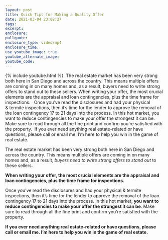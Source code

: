 ```yaml
---
layout: post
title: Quick Tips for Making a Quality Offer
date: 2021-03-04 23:08:27
tags:
excerpt:
enclosure:
pullquote:
enclosure_type: video/mp4
enclosure_time:
use_youtube_image: true
youtube_alternate_image:
youtube_code:
---
```

{% include youtube.html %} 
The real estate market has been very strong both here in San Diego and across the country. This means multiple offers are coming in on many homes and, as a result, buyers need to write strong offers to stand out to these sellers.
When writing your offer, the most crucial elements are the appraisal and loan contingencies, plus the time frame for inspections.  
Once you’ve read the disclosures and had your physical & termite inspections, then it’s time for the lender to approve the removal of the loan contingency 17 to 21 days into the process. In this hot market, you want to reduce contingencies to make your offer the strongest it can be. Make sure to read through all the fine print and confirm you’re satisfied with the property. 
If you ever need anything real estate-related or have questions, please call or email me. I’m here to help you win in the game of real estate.

The real estate market has been very strong both here in San Diego and across the country. This means multiple offers are coming in on many homes and, as a result, *buyers need to write strong offers to stand out* to these sellers.

**When writing your offer, the most crucial elements are the appraisal and loan contingencies, plus the time frame for inspections.**

Once you’ve read the disclosures and had your physical & termite inspections, then it’s time for the lender to approve the removal of the loan contingency 17 to 21 days into the process. In this hot market, **you want to reduce contingencies to make your offer the strongest it can be**. Make sure to read through all the fine print and confirm you’re satisfied with the property.&nbsp;

**If you ever need anything real estate-related or have questions, please call or email me. I’m here to help you win in the game of real estate.**
